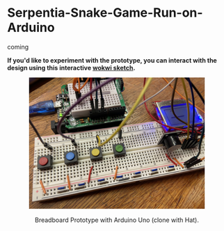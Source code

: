 # Serpentia-Snake-Game-Run-on-Arduino
coming


**If you'd like to experiment with the prototype, you can interact with the design using this interactive [wokwi sketch](https://wokwi.com/projects/394153136625249281).**



<p align="center">
  <img src="img/IMG_6036.jpeg" alt="Breadboard Prototype with Arduino Uno" width="80%" height="80%">
</p>
<p align="center">
  Breadboard Prototype with Arduino Uno (clone with Hat).
</p>
